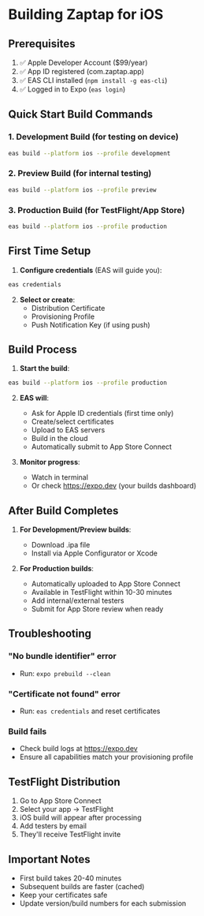 # Building Zaptap for iOS

## Prerequisites
1. ✅ Apple Developer Account ($99/year)
2. ✅ App ID registered (com.zaptap.app)
3. ✅ EAS CLI installed (`npm install -g eas-cli`)
4. ✅ Logged in to Expo (`eas login`)

## Quick Start Build Commands

### 1. Development Build (for testing on device)
```bash
eas build --platform ios --profile development
```

### 2. Preview Build (for internal testing)
```bash
eas build --platform ios --profile preview
```

### 3. Production Build (for TestFlight/App Store)
```bash
eas build --platform ios --profile production
```

## First Time Setup

1. **Configure credentials** (EAS will guide you):
```bash
eas credentials
```

2. **Select or create**:
   - Distribution Certificate
   - Provisioning Profile
   - Push Notification Key (if using push)

## Build Process

1. **Start the build**:
```bash
eas build --platform ios --profile production
```

2. **EAS will**:
   - Ask for Apple ID credentials (first time only)
   - Create/select certificates
   - Upload to EAS servers
   - Build in the cloud
   - Automatically submit to App Store Connect

3. **Monitor progress**:
   - Watch in terminal
   - Or check https://expo.dev (your builds dashboard)

## After Build Completes

1. **For Development/Preview builds**:
   - Download .ipa file
   - Install via Apple Configurator or Xcode

2. **For Production builds**:
   - Automatically uploaded to App Store Connect
   - Available in TestFlight within 10-30 minutes
   - Add internal/external testers
   - Submit for App Store review when ready

## Troubleshooting

### "No bundle identifier" error
- Run: `expo prebuild --clean`

### "Certificate not found" error
- Run: `eas credentials` and reset certificates

### Build fails
- Check build logs at https://expo.dev
- Ensure all capabilities match your provisioning profile

## TestFlight Distribution

1. Go to App Store Connect
2. Select your app → TestFlight
3. iOS build will appear after processing
4. Add testers by email
5. They'll receive TestFlight invite

## Important Notes

- First build takes 20-40 minutes
- Subsequent builds are faster (cached)
- Keep your certificates safe
- Update version/build numbers for each submission